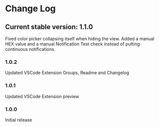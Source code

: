 # Change Log

## Current stable version: 1.1.0
Fixed color picker collapsing itself when hiding the view.
Added a manual HEX value and a manual Notification Test check instead of putting continuous notifications.
### 1.0.2
Updated VSCode Extension Groups, Readme and Changelog
### 1.0.1
Updated VSCode Extension preview
### 1.0.0
Initial release